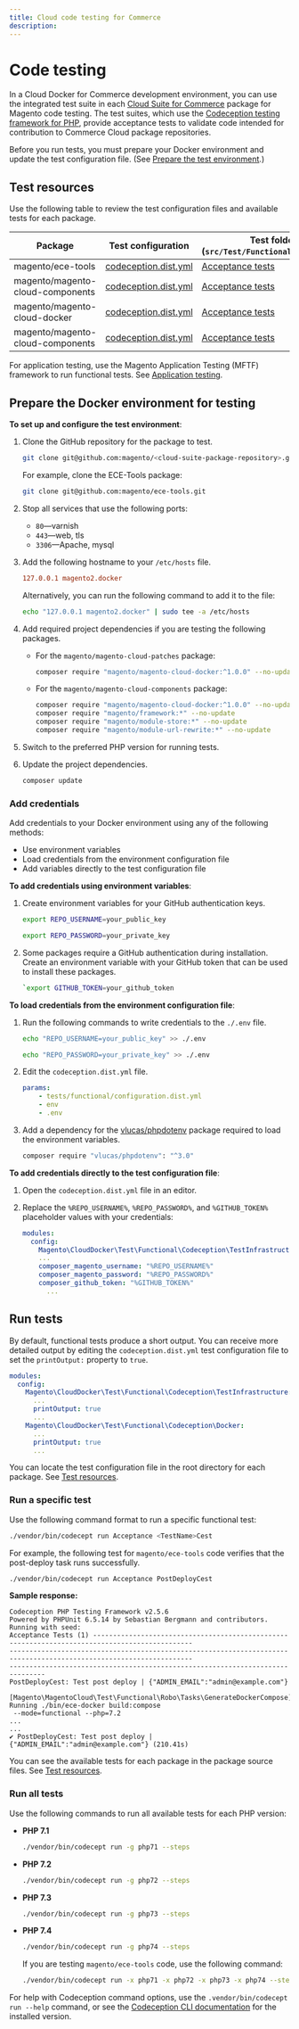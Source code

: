 ```yaml
---
title: Cloud code testing for Commerce
description:
---
```


# Code testing

In a Cloud Docker for Commerce development environment, you can use the integrated test suite in each [Cloud Suite for Commerce][] package for Magento code testing. The test suites, which use the [Codeception testing framework for PHP][], provide acceptance tests to validate code intended for contribution to Commerce Cloud package repositories.

Before you run tests, you must prepare your Docker environment and update the test configuration file. (See [Prepare the test environment](#prepare-the-docker-environment-for-testing).)

## Test resources

Use the following table to review the test configuration files and available tests for each package.

| Package                       | Test configuration                                                         | Test folder <br/>(`src/Test/Functional/Acceptance`)                 |
| ----------------------------- | -------------------------------------------------------------------------- | ------------------------------------------------------------------ |
| magento/ece-tools     | [codeception.dist.yml][magento/ece-tools codeception.dist.yml]     | [Acceptance tests][magento/ece-tools Acceptance tests]     |
| magento/magento-cloud-components | [codeception.dist.yml][magento/magento-cloud-components codeception.dist.yml] | [Acceptance tests][magento/magento-cloud-components Acceptance tests] |
| magento/magento-cloud-docker | [codeception.dist.yml][magento/magento-cloud-docker codeception.dist.yml] | [Acceptance tests][magento/magento-cloud-docker Acceptance tests] |
| magento/magento-cloud-components | [codeception.dist.yml][magento/magento-cloud-patches codeception.dist.yml] | [Acceptance tests][magento/magento-cloud-patches Acceptance tests] |

<InlineAlert variant="info" slots="text"/>

For application testing, use the Magento Application Testing (MFTF) framework to run functional tests. See [Application testing](test-app-mftf.md).

## Prepare the Docker environment for testing

**To set up and configure the test environment**:

1. Clone the GitHub repository for the package to test.

   ```bash
   git clone git@github.com:magento/<cloud-suite-package-repository>.git
   ```

   For example, clone the ECE-Tools package:

   ```bash
   git clone git@github.com:magento/ece-tools.git
   ```

1. Stop all services that use the following ports:

   -  `80`—varnish
   -  `443`—web, tls
   -  `3306`—Apache, mysql

1. Add the following hostname to your `/etc/hosts` file.

   ```conf
   127.0.0.1 magento2.docker
   ```

   Alternatively, you can run the following command to add it to the file:

   ```bash
   echo "127.0.0.1 magento2.docker" | sudo tee -a /etc/hosts
   ```

1. Add required project dependencies if you are testing the following packages.

   -  For the `magento/magento-cloud-patches` package:

      ```bash
      composer require "magento/magento-cloud-docker:^1.0.0" --no-update
      ```

   -  For the `magento/magento-cloud-components` package:

      ```bash
      composer require "magento/magento-cloud-docker:^1.0.0" --no-update
      composer require "magento/framework:*" --no-update
      composer require "magento/module-store:*" --no-update
      composer require "magento/module-url-rewrite:*" --no-update
      ```

1. Switch to the preferred PHP version for running tests.

1. Update the project dependencies.

   ```bash
   composer update
   ```

### Add credentials

Add credentials to your Docker environment using any of the following methods:

- Use environment variables
- Load credentials from the environment configuration file
- Add variables directly to the test configuration file

**To add credentials using environment variables**:

1. Create environment variables for your GitHub authentication keys.

   ```bash
   export REPO_USERNAME=your_public_key
   ```

   ```bash
   export REPO_PASSWORD=your_private_key
   ```

1. Some packages require a GitHub authentication during installation. Create an environment variable with your GitHub token that can be used to install these packages.

   ```bash
   `export GITHUB_TOKEN=your_github_token
   ````

**To load credentials from the environment configuration file**:

1. Run the following commands to write credentials to the `./.env` file.

   ```bash
   echo "REPO_USERNAME=your_public_key" >> ./.env
   ```

   ```bash
   echo "REPO_PASSWORD=your_private_key" >> ./.env
   ```

1. Edit the `codeception.dist.yml` file.

   ```yaml
   params:
       - tests/functional/configuration.dist.yml
       - env
       - .env
   ```

1. Add a dependency for the [vlucas/phpdotenv][] package required to load the environment variables.

   ```bash
   composer require "vlucas/phpdotenv": "^3.0"
   ```

**To add credentials directly to the test configuration file**:

1. Open the `codeception.dist.yml` file in an editor.

1. Replace the `%REPO_USERNAME%`, `%REPO_PASSWORD%`, and `%GITHUB_TOKEN%` placeholder values with your credentials:

   ```yaml
   modules:
     config:
       Magento\CloudDocker\Test\Functional\Codeception\TestInfrastructure:
       ...
       composer_magento_username: "%REPO_USERNAME%"
       composer_magento_password: "%REPO_PASSWORD%"
       composer_github_token: "%GITHUB_TOKEN%"
         ...
   ```

## Run tests

By default, functional tests produce a short output. You can receive more detailed output by editing the `codeception.dist.yml` test configuration file to set the `printOutput:` property to `true`.

```yaml
modules:
  config:
    Magento\CloudDocker\Test\Functional\Codeception\TestInfrastructure:
      ...
      printOutput: true
      ...
    Magento\CloudDocker\Test\Functional\Codeception\Docker:
      ...
      printOutput: true
      ...
```

<InlineAlert variant="help" slots="text"/>

You can locate the test configuration file in the root directory for each package. See [Test resources](#test-resources).

### Run a specific test

Use the following command format to run a specific functional test:

```bash
./vendor/bin/codecept run Acceptance <TestName>Cest
```

For example, the following test for `magento/ece-tools` code verifies that the post-deploy task runs successfully.

```bash
./vendor/bin/codecept run Acceptance PostDeployCest
```

**Sample response:**

```terminal
Codeception PHP Testing Framework v2.5.6
Powered by PHPUnit 6.5.14 by Sebastian Bergmann and contributors.
Running with seed:
Acceptance Tests (1) -----------------------------------------------------------------------------------------------
--------------------------------------------------------------------------------------------------------------------
-------------------------------------------------------------------------------
PostDeployCest: Test post deploy | {"ADMIN_EMAIL":"admin@example.com"}
 [Magento\MagentoCloud\Test\Functional\Robo\Tasks\GenerateDockerCompose] Running ./bin/ece-docker build:compose
 --mode=functional --php=7.2
...
...
✔ PostDeployCest: Test post deploy | {"ADMIN_EMAIL":"admin@example.com"} (210.41s)
```

<InlineAlert variant="help" slots="text"/>

You can see the available tests for each package in the package source files. See [Test resources](#test-resources).

### Run all tests

Use the following commands to run all available tests for each PHP version:

-  **PHP 7.1**

   ```bash
   ./vendor/bin/codecept run -g php71 --steps
   ```

-  **PHP 7.2**

   ```bash
   ./vendor/bin/codecept run -g php72 --steps
   ```

-  **PHP 7.3**

   ```bash
   ./vendor/bin/codecept run -g php73 --steps
   ```

-  **PHP 7.4**

   ```bash
   ./vendor/bin/codecept run -g php74 --steps
   ```

   If you are testing `magento/ece-tools` code, use the following command:

   ```bash
   ./vendor/bin/codecept run -x php71 -x php72 -x php73 -x php74 --steps
   ```

<InlineAlert variant="help" slots="text"/>

For help with Codeception command options, use the `.vendor/bin/codecept run --help` command, or see the [Codeception CLI documentation][] for the installed version.

<!--Link definitions-->

[Cloud Suite for Commerce]: https://experienceleague.adobe.com/docs/commerce-cloud-service/user-guide/release-notes/cloud-tools-suite.html
[Codeception testing framework for PHP]: https://github.com/codeception/codeception
[magento/ece-tools codeception.dist.yml]: https://github.com/magento/ece-tools/blob/2002.1.11/codeception.dist.yml
[magento/magento-cloud-components codeception.dist.yml]: https://github.com/magento/magento-cloud-components/blob/1.0.11/codeception.dist.yml
[magento/magento-cloud-patches codeception.dist.yml]: https://github.com/magento/magento-cloud-patches/blob/1.0.18/codeception.dist.yml
[magento/magento-cloud-docker codeception.dist.yml]: https://github.com/magento/magento-cloud-docker/blob/develop/codeception.dist.yml
[magento/ece-tools Acceptance tests]: https://github.com/magento/ece-tools/tree/2002.1.11/src/Test/Functional/Acceptance
[magento/magento-cloud-components Acceptance tests]: https://github.com/magento/magento-cloud-components/tree/1.0.11/Test/Functional/Acceptance
[magento/magento-cloud-docker Acceptance tests]: https://github.com/magento/magento-cloud-docker/tree/1.3.2/Test/Functional/Acceptance
[magento/magento-cloud-patches Acceptance tests]: https://github.com/magento/magento-cloud-patches/tree/1.0.18/src/Test/Functional/Acceptance
[vlucas/phpdotenv]: https://github.com/vlucas/phpdotenv
[Codeception CLI documentation]: https://github.com/Codeception/Codeception/blob/2.5/src/Codeception/Command/Run.php
